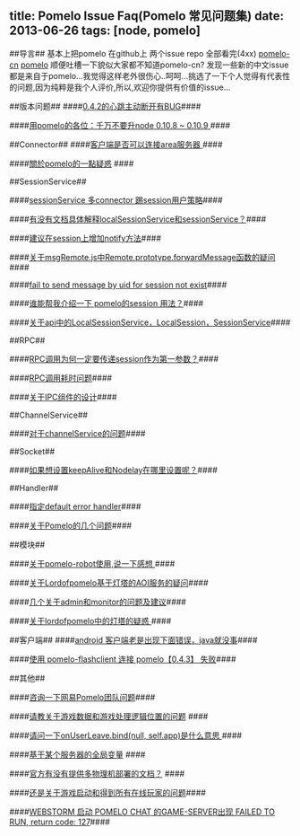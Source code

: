 title: Pomelo Issue Faq(Pomelo 常见问题集)
date: 2013-06-26
tags: [node, pomelo]
---
##导言##
基本上把pomelo 在github上 两个issue repo 全部看完(4xx) [pomelo-cn](https://github.com/NetEase/pomelo-cn/issues?state=open) [pomelo](https://github.com/NetEase/pomelo/issues?state=open) 顺便吐槽一下貌似大家都不知道pomelo-cn? 发现一些新的中文issue 都是来自于pomelo...我觉得这样老外很伤心..呵呵...挑选了一下个人觉得有代表性的问题,因为纯粹是我个人评价,所以,欢迎你提供有价值的issue...

<!--more-->
##版本问题##
####[0.4.2的心跳主动断开有BUG](http://nodejs.netease.com/topic/51b4b6c33e8b1fca032a5a3a)####

####[用pomelo的各位：千万不要升node 0.10.8 ~ 0.10.9 ](http://nodejs.netease.com/topic/51aa0c883e8b1fca0323e267)####

##Connector##
####[客户端是否可以连接area服务器 ](https://github.com/NetEase/pomelo-cn/issues/46)####

####[關於pomelo的一點疑惑](https://github.com/NetEase/pomelo-cn/issues/89) ####

##SessionService##

####[sessionService 多connector 踢session用户策略](https://github.com/NetEase/pomelo/issues/230)####

####[有没有文档具体解释localSessionService和sessionService？](https://github.com/NetEase/pomelo/issues/199)####

####[建议在session上增加notify方法](https://github.com/NetEase/pomelo/issues/173)####

####[关于msgRemote.js中Remote.prototype.forwardMessage函数的疑问](https://github.com/NetEase/pomelo-cn/issues/185)####

####[fail to send message by uid for session not exist](https://github.com/NetEase/pomelo-cn/issues/90)####

####[谁能帮我介绍一下 pomelo的session 用法？](https://github.com/NetEase/pomelo/issues/84)####

####[关于api中的LocalSessionService，LocalSession，SessionService](https://github.com/NetEase/pomelo-cn/issues/186)####

##RPC##

####[RPC调用为何一定要传递session作为第一参数？](https://github.com/NetEase/pomelo/issues/212)####

####[RPC调用耗时问题](https://github.com/NetEase/pomelo/issues/192)####

####[关于IPC组件的设计](https://github.com/NetEase/pomelo/issues/65)####

##ChannelService##

####[对于channelService的问题](https://github.com/NetEase/pomelo-cn/issues/85)####

##Socket##

####[如果想设置keepAlive和Nodelay在哪里设置呢？](https://github.com/NetEase/pomelo/issues/200)####

##Handler##

####[指定default error handler](https://github.com/NetEase/pomelo/issues/204)####

####[关于Pomelo的几个问题](https://github.com/NetEase/pomelo-cn/issues/69)####



##模块##

####[关于pomelo-robot使用,说一下感想 ](https://github.com/NetEase/pomelo/issues/195)####

####[关于Lordofpomelo基于灯塔的AOI服务的疑问](https://github.com/NetEase/pomelo/issues/30)####

####[几个关于admin和monitor的问题及建议](https://github.com/NetEase/pomelo-cn/issues/93)####

####[关于lordofpomelo中的灯塔的疑惑 ](https://github.com/NetEase/pomelo-cn/issues/7)####


##客户端##
####[android 客户端老是出现下面错误，java就没事](https://github.com/NetEase/pomelo/issues/113)####

####[使用 pomelo-flashclient 连接 pomelo【0.4.3】 失败](https://github.com/NetEase/pomelo/issues/240)####

##其他##

####[咨询一下网易Pomelo团队问题](https://github.com/NetEase/pomelo-cn/issues/5)####

####[请教关于游戏数据和游戏处理逻辑位置的问题](https://github.com/NetEase/pomelo/issues/14) ####

####[请问一下onUserLeave.bind(null, self.app)是什么意思 ](https://github.com/NetEase/pomelo-cn/issues/92)####


####[基于某个服务器的全局变量](https://github.com/NetEase/pomelo/issues/202) ####

####[官方有没有提供多物理机部署的文档？](https://github.com/NetEase/pomelo/issues/180) ####

####[还是关于游戏启动和得到所有在线玩家的问题](https://github.com/NetEase/pomelo-cn/issues/82)####

####[WEBSTORM 启动 POMELO CHAT 的GAME-SERVER出现 FAILED TO RUN, return code: 127](https://github.com/NetEase/pomelo/issues/251)####




